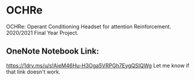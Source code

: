 # OCHRe
OCHRe: Operant Conditioning Headset for attention Reinforcement. 2020/2021 Final Year Project.

## OneNote Notebook Link:
https://1drv.ms/u/s!AieM46Hu-H3Oga5VRPGh7EygQSIQWg
Let me know if that link doesn't work.